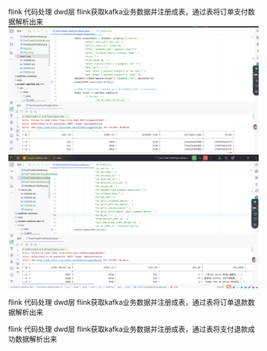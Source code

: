 flink 代码处理 dwd层 flink获取kafka业务数据并注册成表，通过表将订单支付数据解析出来
![img.png](../imgs/DwdTradeOrderPaySucDetail.png)
![img_1.png](../imgs/DwdTradeOrderPaySucDetail_1.png)


flink 代码处理 dwd层 flink获取kafka业务数据并注册成表，通过表将订单退款数据解析出来


flink 代码处理 dwd层 flink获取kafka业务数据并注册成表，通过表将支付退款成功数据解析出来